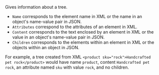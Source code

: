 Gives information about a tree.

   - `Name` corresponds to the element name in XML or the name in an object's name-value pair in JSON.
   - `Attributes` correspond to the attributes of an element in XML.
   - `Content` corresponds to the text enclosed by an element in XML or the value in an object's name-value pair in JSON.
   - `Children` corresponds to the elements within an element in XML or the objects within an object in JSON.

For example, a tree created from XML `<product sku="rock">Handcrafted pet rock</product>` would have name `product`, content `Handcrafted pet rock`, an attribute named `sku` with value `rock`, and no children.
